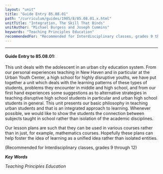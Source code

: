 ```yaml
---
layout: "unit"
title: "Guide Entry 85.08.01"
path: "/curriculum/guides/1985/8/85.08.01.x.html"
unitTitle: "Integration, The Skill That Binds"
unitAuthor: "Michael Burgess and Joseph Cummins"
keywords: "Teaching Principles Education"
recommendedFor: "Recommended for Interdisciplinary classes, grades 9 through 12"
---
```

<body>
<hr/>
 <h4>
  Guide Entry to 85.08.01:
 </h4>
 This unit deals with the adolescent in an urban city education system. From our personal experiences teaching in New Haven and in particular at the Urban Youth Center, a high school for highly disruptive youths, we have put together a unit which deals with the learning patterns of these types of students, problems they encounter in middle and high school, and from our first hand experiences some suggestions as to alternative strategies in teaching disruptive high school students in particular and urban high school students in general. This unit presents our basic philosophy in teaching urban students and that is an integrated approach to learning. Whenever possible, we would like to show the students the connection between subjects taught in school rather than isolation of the academic disciplines.
 <p>
  Our lesson plans are such that they can be used in various courses rather than in just, for example, mathematics courses. Hopefully these plans can help foster the idea of learning as a unified idea rather than isolated entities.
 </p>
 <p>
  (Recommended for Interdisciplinary classes, grades 9 through 12)
 </p>
<p>
  <b>
   <i>
    Key Words
   </i>
  </b>
  <br/>
 </p>
 <p>
  <i>
   Teaching Principles Education
  </i>
 </p>

</body>